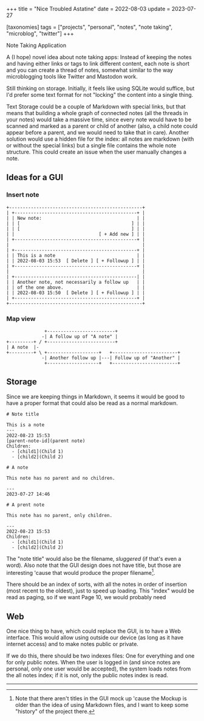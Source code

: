 +++
title = "Nice Troubled Astatine"
date = 2022-08-03
update = 2023-07-27

[taxonomies]
tags = ["projects", "personal", "notes", "note taking", "microblog", "twitter"]
+++

Note Taking Application

<!-- more -->

A (I hope) novel idea about note taking apps: Instead of keeping the notes and
having either links or tags to link different content, each note is short and
you can create a thread of notes, somewhat similar to the way microblogging
tools like Twitter and Mastodon work.

Still thinking on storage. Initially, it feels like using SQLite would suffice,
but I'd prefer some text format for not "locking" the content into a single
thing.

Text Storage could be a couple of Markdown with special links, but that means
that building a whole graph of connected notes (all the threads in your notes)
would take a massive time, since every note would have to be scanned and marked
as a parent or child of another (also, a child note could appear before a
parent, and we would need to take that in care). Another solution would use a
hidden file for the index: all notes are markdown (with or without the special
links) but a single file contains the whole note structure. This could create
an issue when the user manually changes a note.

## Ideas for a GUI

### Insert note

```
+-------------------------------------------------+
| +---------------------------------------------+ |
| | New note:                                   | |
| | [                                         ] | |
| | [                                         ] | |
| |                               [ + Add new ] | |
| +---------------------------------------------+ |
|                                                 |
| +---------------------------------------------+ |
| | This is a note                              | |
| | 2022-08-03 15:53  [ Delete ] [ + Followup ] | |
| +---------------------------------------------+ |
|                                                 |
| +---------------------------------------------| |
| | Another note, not necessarily a follow up   | |
| | of the one above.                           | |
| | 2022-08-03 15:50  [ Delete ] [ + Followup ] | |
| +---------------------------------------------+ |
+-------------------------------------------------+
```

### Map view

```
              +-------------------------+
             -| A follow up of "A note" |
+---------+ / +-------------------------+
| A note  |-
+---------+ \ +-------------------+   +------------------------+
             -| Another follow up |---| Follow up of "Another" |
              +-------------------+   +------------------------+
```

## Storage

Since we are keeping things in Markdown, it seems it would be good to have a
proper format that could also be read as a normal markdown.

```
# Note title

This is a note
---
2022-08-23 15:53
[parent-note-id](parent note)
Children:
  - [child1](Child 1)
  - [child2](Child 2)
```

```
# A note

This note has no parent and no children.

---
2023-07-27 14:46
```

```
# A prent note

This note has no parent, only children.

---
2022-08-23 15:53
Children:
  - [child1](Child 1)
  - [child2](Child 2)
```

The "note title" would also be the filename, *sluggered* (if that's even a
word). Also note that the GUI design does not have title, but those are
interesting 'cause that would produce the proper filename[^1].

There should be an index of sorts, with all the notes in order of insertion
(most recent to the oldest), just to speed up loading. This "index" would be
read as paging, so if we want Page 10, we would probably need

## Web

One nice thing to have, which could replace the GUI, is to have a Web
interface. This would allow using outside our device (as long as it have
internet access) and to make notes public or private.

If we do this, there should be two indexes files: One for everything and one
for only public notes. When the user is logged in (and since notes are
personal, only one user would be accepted), the system loads notes from the all
notes index; if it is not, only the public notes index is read.

---

[^1]: Note that there aren't titles in the GUI mock up 'cause the Mockup is
    older than the idea of using Markdown files, and I want to keep some
    "history" of the project there.
